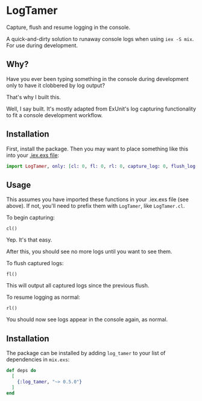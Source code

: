 # LogTamer

Capture, flush and resume logging in the console.

A quick-and-dirty solution to runaway console logs when using `iex -S mix`. For
use during development.


## Why?

Have you ever been typing something in the console during development only to
have it clobbered by log output?

That's why I built this.

Well, I say built. It's mostly adapted from ExUnit's log capturing functionality
to fit a console development workflow.


## Installation

First, install the package. Then you may want to place something like this into
your [.iex.exs file](https://hexdocs.pm/iex/IEx.html#module-the-iex-exs-file):

```elixir
import LogTamer, only: [cl: 0, fl: 0, rl: 0, capture_log: 0, flush_log: 0, release_log: 0]
```


## Usage

This assumes you have imported these functions in your .iex.exs file (see
above).  If not, you'll need to prefix them with `LogTamer`, like `LogTamer.cl`.

To begin capturing:

`cl()`

Yep. It's that easy.

After this, you should see no more logs until you want to see them.

To flush captured logs:

`fl()`

This will output all captured logs since the previous flush.

To resume logging as normal:

`rl()`

You should now see logs appear in the console again, as normal.


## Installation

The package can be installed by adding `log_tamer` to your list of dependencies
in `mix.exs`:

```elixir
def deps do
  [
    {:log_tamer, "~> 0.5.0"}
  ]
end
```
